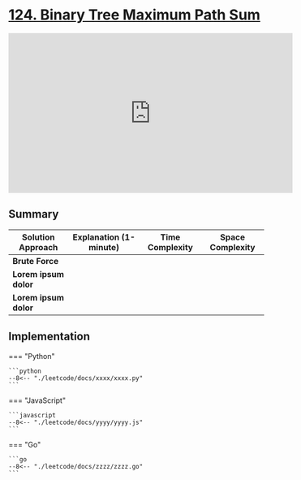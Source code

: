 # [124. Binary Tree Maximum Path Sum](https://leetcode.com/problems/binary-tree-maximum-path-sum/)

<iframe width="560" height="315" src="https://www.youtube.com/embed/Hr5cWUld4vU?si=mx8yZKmgCmwJiDiV" title="YouTube video player" frameborder="0" allow="accelerometer; autoplay; clipboard-write; encrypted-media; gyroscope; picture-in-picture; web-share" referrerpolicy="strict-origin-when-cross-origin" allowfullscreen></iframe>


## Summary

| **Solution Approach** | **Explanation (1-minute)** | **Time Complexity** | **Space Complexity** |
| --------------------- | -------------------------- | ------------------- | -------------------- |
| **Brute Force**       |                            |                     |                      |
| **Lorem ipsum dolor** |                            |                     |                      |
| **Lorem ipsum dolor** |                            |                     |                      |


## Implementation

=== "Python"

    ```python
    --8<-- "./leetcode/docs/xxxx/xxxx.py"
    ```

=== "JavaScript"

    ```javascript
    --8<-- "./leetcode/docs/yyyy/yyyy.js"
    ```

=== "Go"

    ```go
    --8<-- "./leetcode/docs/zzzz/zzzz.go"
    ```
